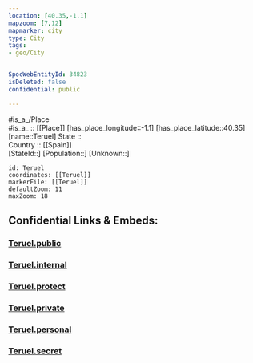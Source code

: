 ```yaml
---
location: [40.35,-1.1] 
mapzoom: [7,12] 
mapmarker: city 
type: City
tags:
- geo/City


SpocWebEntityId: 34823
isDeleted: false
confidential: public

---
```

#is_a_/Place  
#is_a_ :: [[Place]] 
[has_place_longitude::-1.1] 
[has_place_latitude::40.35] 
[name::Teruel] 
State ::  
Country :: [[Spain]]  
[StateId::] 
[Population::] 
[Unknown::] 


```leaflet
id: Teruel
coordinates: [[Teruel]] 
markerFile: [[Teruel]] 
defaultZoom: 11 
maxZoom: 18
```


## Confidential Links & Embeds: 

### [Teruel.public](/_public/\Earth\Continent\Europe\Europe~South\Spain\Provinces~Spain\Aragon\Teruel.Province\CityTeruel.public.md) 

### [Teruel.internal](/_internal/\Earth\Continent\Europe\Europe~South\Spain\Provinces~Spain\Aragon\Teruel.Province\CityTeruel.internal.md) 

### [Teruel.protect](/_protect/\Earth\Continent\Europe\Europe~South\Spain\Provinces~Spain\Aragon\Teruel.Province\CityTeruel.protect.md) 

### [Teruel.private](/_private/\Earth\Continent\Europe\Europe~South\Spain\Provinces~Spain\Aragon\Teruel.Province\CityTeruel.private.md) 

### [Teruel.personal](/_personal/\Earth\Continent\Europe\Europe~South\Spain\Provinces~Spain\Aragon\Teruel.Province\CityTeruel.personal.md) 

### [Teruel.secret](/_secret/\Earth\Continent\Europe\Europe~South\Spain\Provinces~Spain\Aragon\Teruel.Province\CityTeruel.secret.md)


